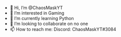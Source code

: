 - 👋 Hi, I’m @ChaosMaskYT
- 👀 I’m interested in Gaming
- 🌱 I’m currently learning Python
- 💞️ I’m looking to collaborate on no one
- 📫 How to reach me: Discord: ChaosMaskYT#3084
